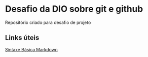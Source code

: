 # Desafio da DIO sobre git e github
Repositório criado para desafio de projeto


## Links úteis 
[Sintaxe Básica Markdown](www.markdownguide.org/basic-syntax/)
